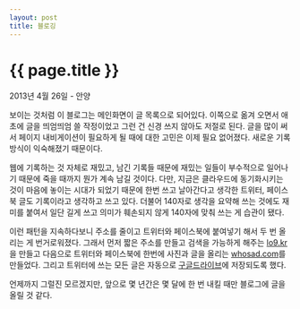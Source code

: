 ```yaml
---
layout: post
title: 블로깅
---
```


{{ page.title }}
================

<p class="meta">2013년 4월 26일 - 안양</p>

보이는 것처럼 이 블로그는 메인화면이 글 목록으로 되어있다. 이쪽으로 옮겨 오면서 애초에 글을 띄엄띄엄 쓸 작정이었고 그런 건 신경 쓰지 않아도 저절로 된다. 글을 많이 써서 페이지 내비게이션이 필요하게 될 때에 대한 고민은 이제 필요 없어졌다. 새로운 기록 방식이 익숙해졌기 때문이다. 

웹에 기록하는 것 자체로 재밌고, 남긴 기록들 때문에 재밌는 일들이 부수적으로 일어나기 때문에 죽을 때까지 뭔가 계속 남길 것이다. 다만, 지금은 클라우드에 동기화시키는 것이 마음에 놓이는 시대가 되었기 때문에 한번 쓰고 날아간다고 생각한 트위터, 페이스북 글도 기록이라고 생각하고 쓰고 있다.  더불어 140자로 생각을 요약해 쓰는 것에도 재미를 붙여서 일단 길게 쓰고 의미가 훼손되지 않게 140자에 맞춰 쓰는 게 습관이 됐다. 

이런 패턴을 지속하다보니 주소를 줄이고 트위터와 페이스북에 붙여넣기 해서 두 번 올리는 게 번거로워졌다. 그래서 먼저 짧은 주소를 만들고 검색을 가능하게 해주는 [lo9.kr](http://lo9.kr)을 만들고 다음으로  트위터와 페이스북에 한번에 사진과 글을 올리는 [whosad.com](http://whosad.com)를  만들었다. 그리고 트위터에 쓰는 모든 글은 자동으로 [구글드라이브](https://googledrive.com/host/0B5qpFqVWl0BETjBSXzR3dFJFSVk/)에 저장되도록 했다.

언제까지 그럴진 모르겠지만, 앞으로 몇 년간은 몇 달에 한 번 내킬 때만 블로그에 글을 올릴 것 같다. 